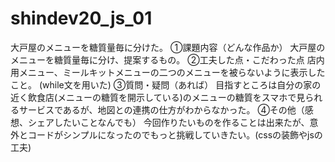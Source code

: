 # shindev20_js_01
大戸屋のメニューを糖質量毎に分けた。
①課題内容（どんな作品か）
大戸屋のメニューを糖質量毎に分け、提案するもの。
②工夫した点・こだわった点
店内用メニュー、ミールキットメニューの二つのメニューを被らないように表示したこと。
(while文を用いた)
③質問・疑問（あれば）
目指すところは自分の家の近く飲食店(メニューの糖質を開示している)のメニューの糖質をスマホで見られるサービスであるが、地図との連携の仕方がわからなかった。
④その他（感想、シェアしたいことなんでも）
今回作りたいものを作ることは出来たが、意外とコードがシンプルになったのでもっと挑戦していきたい。(cssの装飾やjsの工夫)
